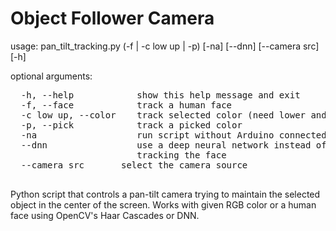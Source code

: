 # Object Follower Camera

usage: pan_tilt_tracking.py (-f | -c low up | -p) [-na] [--dnn] [--camera src] [-h] 


optional arguments:
<pre>
  -h, --help            show this help message and exit
  -f, --face            track a human face
  -c low up, --color    track selected color (need lower and upper HSV values)
  -p, --pick            track a picked color
  -na                   run script without Arduino connected
  --dnn                 use a deep neural network instead of haar cascades for
                        tracking the face
  --camera src       select the camera source

</pre>

Python script that controls a pan-tilt camera trying to maintain the selected object in the center of the screen. Works with given RGB color or a human face using OpenCV's Haar Cascades or DNN.